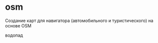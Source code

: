 # osm
Создание карт для навигатора (автомобильного и туристического) на основе OSM


 <wpt lat="33.298835754394531" lon="31.556301116943359"><name>водопад</name></wpt>
